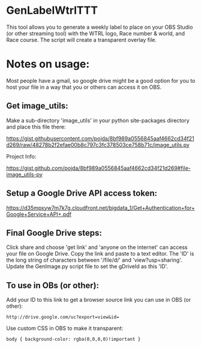 # GenLabelWtrlTTT
This tool allows you to generate a weekly label to place on your OBS Studio (or other streaming tool) with the WTRL logo, Race number & world, and Race course. The script will create a transparent overlay file.

# Notes on usage:
Most people have a gmail, so google drive might be a good option for you to host your file in a way that you or others can access it on OBS.

## Get image_utils:
Make a sub-directory 'image_utils' in your python site-packages directory and place this file there:

https://gist.githubusercontent.com/pojda/8bf989a0556845aaf4662cd34f21d269/raw/48278b2f2efae00b8c797c3fc378503ce758b71c/image_utils.py

Project Info:

https://gist.github.com/pojda/8bf989a0556845aaf4662cd34f21d269#file-image_utils-py

## Setup a Google Drive API access token:
https://d35mpxyw7m7k7g.cloudfront.net/bigdata_1/Get+Authentication+for+Google+Service+API+.pdf

## Final Google Drive steps:
Click share and choose 'get link' and 'anyone on the internet' can access your file on Google Drive.
Copy the link and paste to a text editor. The 'ID' is the long string of characters between '/file/d/' and 'view?usp=sharing'.
Update the GenImage.py script file to set the gDriveId as this 'ID'.

## To use in OBs (or other):
Add your ID to this link to get a browser source link you can use in OBS (or other):

```http://drive.google.com/uc?export=view&id=```

Use custom CSS in OBS to make it transparent:

```body { background-color: rgba(0,0,0,0)!important }```
